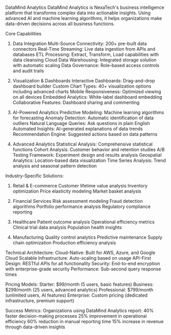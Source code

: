 DataMind Analytics
DataMind Analytics is NexaTech's business intelligence platform that transforms complex data into actionable insights. Using advanced AI and machine learning algorithms, it helps organizations make data-driven decisions across all business functions.

Core Capabilities
1. Data Integration
Multi-Source Connectivity: 200+ pre-built data connectors
Real-Time Streaming: Live data ingestion from APIs and databases
ETL Processing: Extract, Transform, Load capabilities with data cleansing
Cloud Data Warehousing: Integrated storage solution with automatic scaling
Data Governance: Role-based access controls and audit trails

2. Visualization & Dashboards
Interactive Dashboards: Drag-and-drop dashboard builder
Custom Chart Types: 40+ visualization options including advanced charts
Mobile Responsiveness: Optimized viewing on all devices
Embedded Analytics: White-label dashboard embedding
Collaborative Features: Dashboard sharing and commenting

3. AI-Powered Analytics
Predictive Modeling: Machine learning algorithms for forecasting
Anomaly Detection: Automatic identification of data outliers
Natural Language Queries: Ask questions in plain English
Automated Insights: AI-generated explanations of data trends
Recommendation Engine: Suggested actions based on data patterns

4. Advanced Analytics
Statistical Analysis: Comprehensive statistical functions
Cohort Analysis: Customer behavior and retention studies
A/B Testing Framework: Experiment design and results analysis
Geospatial Analytics: Location-based data visualization
Time Series Analysis: Trend analysis and seasonal pattern detection

Industry-Specific Solutions:
1. Retail & E-commerce
Customer lifetime value analysis
Inventory optimization
Price elasticity modeling
Market basket analysis

2. Financial Services
Risk assessment modeling
Fraud detection algorithms
Portfolio performance analysis
Regulatory compliance reporting

3. Healthcare
Patient outcome analysis
Operational efficiency metrics
Clinical trial data analysis
Population health insights

4. Manufacturing
Quality control analytics
Predictive maintenance
Supply chain optimization
Production efficiency analysis

Technical Architecture:
Cloud-Native: Built for AWS, Azure, and Google Cloud
Scalable Infrastructure: Auto-scaling based on usage
API-First Design: RESTful APIs for all functionality
Security: End-to-end encryption with enterprise-grade security
Performance: Sub-second query response times

Pricing Models:
Starter: $99/month (5 users, basic features)
Business: $299/month (25 users, advanced analytics)
Professional: $799/month (unlimited users, AI features)
Enterprise: Custom pricing (dedicated infrastructure, premium support)

Success Metrics:
Organizations using DataMind Analytics report:
40% faster decision-making processes
25% improvement in operational efficiency
60% reduction in manual reporting time
15% increase in revenue through data-driven insights